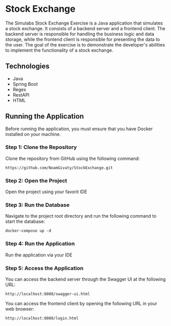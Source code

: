 # Stock Exchange

The Simulabs Stock Exchange Exercise is a Java application that simulates a stock exchange. It consists of a backend server and a frontend client.
The backend server is responsible for handling the business logic and data storage, while the frontend client is responsible for presenting the data to the user.
The goal of the exercise is to demonstrate the developer's abilities to implement the functionality of a stock exchange.

## Technologies
- Java
- Spring Boot
- Regex
- RestAPI
- HTML

## Running the Application

Before running the application, you must ensure that you have Docker installed on your machine.

### Step 1: Clone the Repository

Clone the repository from GitHub using the following command:

```
https://github.com/NoamGivaty/StockExchange.git
```

### Step 2: Open the Project

Open the project using your favorit IDE


### Step 3: Run the Database

Navigate to the project root directory and run the following command to start the database:

```
docker-compose up -d
```

### Step 4: Run the Application

Run the application via your IDE


### Step 5: Access the Application

You can access the backend server through the Swagger UI at the following URL:
```
http://localhost:8080/swagger-ui.html
```

You can access the frontend client by opening the following URL in your web browser:

```
http://localhost:8080/login.html
```


